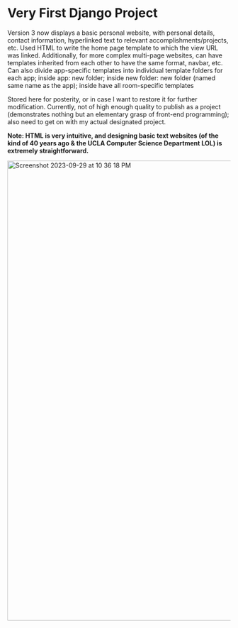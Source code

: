 # Very First Django Project

Version 3 now displays a basic personal website, with personal details, contact information, hyperlinked text to relevant accomplishments/projects, etc. Used HTML to write the home page template to which the view URL was linked. Additionally, for more complex multi-page websites, can have templates inherited from each other to have the same format, navbar, etc. Can also divide app-specific templates into individual template folders for each app; inside app: new folder; inside new folder: new folder (named same name as the app); inside have all room-specific templates

Stored here for posterity, or in case I want to restore it for further modification. Currently, not of high enough quality to publish as a project (demonstrates nothing but an elementary grasp of front-end programming); also need to get on with my actual designated project. 

**Note: HTML is very intuitive, and designing basic text websites (of the kind of 40 years ago & the UCLA Computer Science Department LOL) is extremely straightforward.**

<img width="1037" alt="Screenshot 2023-09-29 at 10 36 18 PM" src="https://github.com/visyat/vy_django_i1/assets/135551666/8e6711f7-5a60-4ceb-91f4-added071abd0">
